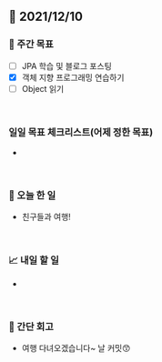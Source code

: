 ## 📅 2021/12/10


### 👏 주간 목표

- [ ] JPA 학습 및 블로그 포스팅
- [x] 객체 지향 프로그래밍 연습하기
- [ ] Object 읽기

<br/>

### 일일 목표 체크리스트(어제 정한 목표)

- 

<br/>

### 💯 오늘 한 일

- 친구들과 여행!

<br/>

### 📈 내일 할 일

- 

<br/>

### 🤔 간단 회고

- 여행 다녀오겠습니다~ 날 커밋😙


